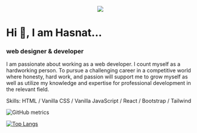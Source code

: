 <p align="center">
  <img src="http://ah-logo.surge.sh/logo100.png" />
</p>

# Hi 👋, I am Hasnat...

### web designer & developer 
I am passionate about working as a web developer.
I count myself as a hardworking person. To pursue a challenging career in a competitive world where honesty, hard work, and passion will support me to grow myself as well as utilize my knowledge and expertise for professional development in the relevant field.

Skills: HTML / Vanilla CSS /  Vanilla JavaScript / React /  Bootstrap / Tailwind  

![GitHub metrics](https://metrics.lecoq.io/aHasnat1997)

[![Top Langs](https://github-readme-stats.vercel.app/api/top-langs/?username=aHasnat1997)](https://github.com/anuraghazra/github-readme-stats)

